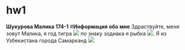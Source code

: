 # hw1
**Шукурова Малика 174-1**
#**Информация обо мне**
Здраствуйте, меня зовут Малика, я год тигра ![](https://s1.1zoom.ru/big0/729/Tigers_Painting_Art_Head_White_Glance_533926_1280x954.jpg) по знаку зодиака я рыбка ![](http://heaclub.ru/fevral-kakoj-znak-zodiaka-19-20-fevralya-kakoj-znak-zodiaka-vodolej-ili-ryby). Я из Узбекистана города Самарканд ![](https://www.youtube.com/watch?v=o5co6Rc3THY)  

